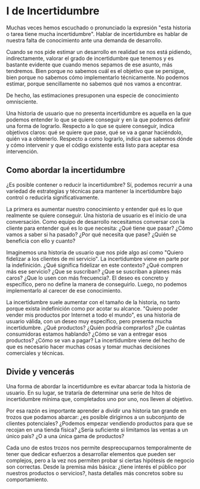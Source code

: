 # I de Incertidumbre

Muchas veces hemos escuchado o pronunciado la expresión "esta historia o tarea tiene mucha incertidumbre". Hablar de incertidumbre es hablar de nuestra falta de conocimiento ante una demanda de desarrollo.

Cuando se nos pide estimar un desarrollo en realidad se nos está pidiendo, indirectamente, valorar el grado de incertidumbre que tenemos y es bastante evidente que cuando menos sepamos de ese asunto, más tendremos. Bien porque no sabemos cuál es el objetivo que se persigue, bien porque no sabemos cómo implementarlo técnicamente. No podemos estimar, porque sencillamente no sabemos qué nos vamos a encontrar.

De hecho, las estimaciones presuponen una especie de conocimiento omnisciente.

Una historia de usuario que no presenta incertidumbre es aquella en la que podemos entender lo que se quiere conseguir y en la que podemos definir una forma de lograrlo. Respecto a lo que se quiere conseguir, indica objetivos claros: qué se quiere que pase, qué se va a ganar haciéndolo, quién va a obtenerlo. Respecto a como lograrlo, indica que sabemos dónde y cómo intervenir y que el código existente está listo para aceptar esa intervención.

## Como abordar la incertidumbre

¿Es posible contener o reducir la incertidumbre? Sí, podemos recurrir a una variedad de estrategias y técnicas para mantener la incertidumbre bajo control o reducirla significativamente.

La primera es aumentar nuestro conocimiento y entender qué es lo que realmente se quiere conseguir. Una historia de usuario es el inicio de una conversación. Como equipo de desarrollo necesitamos conversar con la cliente para entender qué es lo que necesita: ¿Qué tiene que pasar? ¿Cómo vamos a saber si ha pasado? ¿Por qué necesita que pase? ¿Quién se beneficia con ello y cuanto?

Imaginemos una historia de usuario que nos pide algo así como "Quiero fidelizar a los clientes de mi servicio". La incertidumbre viene en parte por la indefinición. ¿Qué significa fidelizar en este contexto? ¿Qué compren más ese servicio? ¿Que se suscriban? ¿Que se suscriban a planes más caros? ¿Que lo usen con más frecuencia?. El deseo es concreto y específico, pero no define la manera de conseguirlo. Luego, no podemos implementarlo al carecer de ese conocimiento.

La incertidumbre suele aumentar con el tamaño de la historia, no tanto porque exista indefinición como por acotar su alcance. "Quiero poder vender mis productos por Internet a todo el mundo", es una historia de usuario válida, con un deseo muy específico, pero presenta mucha incertidumbre. ¿Qué productos? ¿Quién podría comprarlos? ¿De cuántas consumidoras estamos hablando? ¿Cómo se van a entregar esos productos? ¿Cómo se van a pagar? La incertidumbre viene del hecho de que es necesario hacer muchas cosas y tomar muchas decisiones comerciales y técnicas.

## Divide y vencerás

Una forma de abordar la incertidumbre es evitar abarcar toda la historia de usuario. En su lugar, se trataría de determinar una serie de hitos de incertidumbre mínima que, completados uno por uno, nos lleven al objetivo.

Por esa razón es importante aprender a dividir una historia tan grande en trozos que podamos abarcar: ¿es posible dirigirnos a un subconjunto de clientes potenciales? ¿Podemos empezar vendiendo productos para que se recojan en una tienda física? ¿Sería suficiente si limitamos las ventas a un único país? ¿O a una única gama de productos?

Cada uno de estos trozos nos permite despreocuparnos temporalmente de tener que dedicar esfuerzos a desarrollar elementos que pueden ser complejos, pero a la vez nos permiten probar si ciertas hipótesis de negocio son correctas. Desde la premisa más básica: ¿tiene interés el público por nuestros productos o servicios?, hasta detalles más concretos sobre su comportamiento. 

